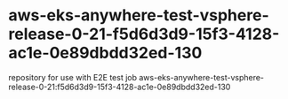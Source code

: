 # aws-eks-anywhere-test-vsphere-release-0-21-f5d6d3d9-15f3-4128-ac1e-0e89dbdd32ed-130
repository for use with E2E test job aws-eks-anywhere-test-vsphere-release-0-21:f5d6d3d9-15f3-4128-ac1e-0e89dbdd32ed-130
